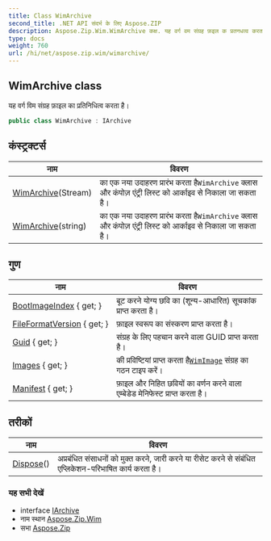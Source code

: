 ```yaml
---
title: Class WimArchive
second_title: .NET API संदर्भ के लिए Aspose.ZIP
description: Aspose.Zip.Wim.WimArchive कक्ष. यह वर्ग वम संग्रह फ़इल क प्रतनधत्व करत है
type: docs
weight: 760
url: /hi/net/aspose.zip.wim/wimarchive/
---
```

## WimArchive class

यह वर्ग विम संग्रह फ़ाइल का प्रतिनिधित्व करता है।

```csharp
public class WimArchive : IArchive
```

## कंस्ट्रक्टर्स

| नाम | विवरण |
| --- | --- |
| [WimArchive](wimarchive/#constructor)(Stream) | का एक नया उदाहरण प्रारंभ करता है`WimArchive` क्लास और कंपोज़ एंट्री लिस्ट को आर्काइव से निकाला जा सकता है। |
| [WimArchive](wimarchive/#constructor_1)(string) | का एक नया उदाहरण प्रारंभ करता है`WimArchive` क्लास और कंपोज़ एंट्री लिस्ट को आर्काइव से निकाला जा सकता है। |

## गुण

| नाम | विवरण |
| --- | --- |
| [BootImageIndex](../../aspose.zip.wim/wimarchive/bootimageindex/) { get; } | बूट करने योग्य छवि का (शून्य-आधारित) सूचकांक प्राप्त करता है। |
| [FileFormatVersion](../../aspose.zip.wim/wimarchive/fileformatversion/) { get; } | फ़ाइल स्वरूप का संस्करण प्राप्त करता है। |
| [Guid](../../aspose.zip.wim/wimarchive/guid/) { get; } | संग्रह के लिए पहचान करने वाला GUID प्राप्त करता है। |
| [Images](../../aspose.zip.wim/wimarchive/images/) { get; } | की प्रविष्टियां प्राप्त करता है[`WimImage`](../wimimage/) संग्रह का गठन टाइप करें। |
| [Manifest](../../aspose.zip.wim/wimarchive/manifest/) { get; } | फ़ाइल और निहित छवियों का वर्णन करने वाला एम्बेडेड मेनिफेस्ट प्राप्त करता है। |

## तरीकों

| नाम | विवरण |
| --- | --- |
| [Dispose](../../aspose.zip.wim/wimarchive/dispose/)() | अप्रबंधित संसाधनों को मुक्त करने, जारी करने या रीसेट करने से संबंधित एप्लिकेशन-परिभाषित कार्य करता है। |

### यह सभी देखें

* interface [IArchive](../../aspose.zip/iarchive/)
* नाम स्थान [Aspose.Zip.Wim](../../aspose.zip.wim/)
* सभा [Aspose.Zip](../../)


